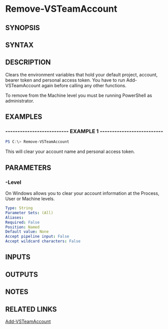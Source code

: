 <!-- #include "./common/header.md" -->

# Remove-VSTeamAccount

## SYNOPSIS

<!-- #include "./synopsis/Remove-VSTeamAccount.md" -->

## SYNTAX

## DESCRIPTION

Clears the environment variables that hold your default project, account, bearer token and personal access token. You have to run Add-VSTeamAccount again before calling any other functions.

To remove from the Machine level you must be running PowerShell as administrator.

## EXAMPLES

### -------------------------- EXAMPLE 1 --------------------------

```PowerShell
PS C:\> Remove-VSTeamAccount
```

This will clear your account name and personal access token.

## PARAMETERS

### -Level

On Windows allows you to clear your account information at the Process, User or Machine levels.

```yaml
Type: String
Parameter Sets: (All)
Aliases:
Required: False
Position: Named
Default value: None
Accept pipeline input: False
Accept wildcard characters: False
```

<!-- #include "./params/force.md" -->

## INPUTS

## OUTPUTS

## NOTES

## RELATED LINKS

[Add-VSTeamAccount](Add-VSTeamAccount.md)